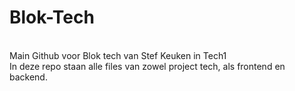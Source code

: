 <h1>Blok-Tech</h1> <br />
Main Github voor Blok tech van Stef Keuken in Tech1 <br />
In deze repo staan alle files van zowel project tech, als frontend en backend.
